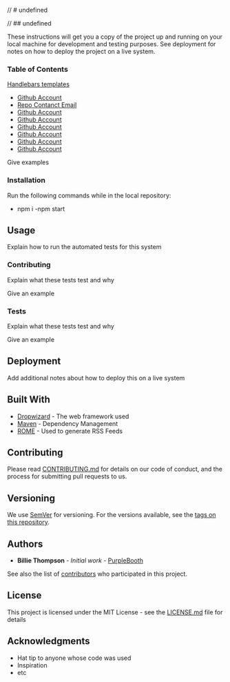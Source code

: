 
// # undefined

// ## undefined

These instructions will get you a copy of the project up and running on your 
local machine for development and testing purposes. See deployment for notes 
on how to deploy the project on a live system.

### Table of Contents
[Handlebars templates](http://handlebarsjs.com/)

- [Github Account](undefined)
- [Repo Contanct Email](undefined)
- [Github Account](undefined)
- [Github Account](undefined)
- [Github Account](undefined)
- [Github Account](undefined)
- [Github Account](undefined)
- [Github Account](undefined)



Give examples


### Installation

Run the following commands while in the local repository:

- npm i 
-npm start

## Usage

Explain how to run the automated tests for this system

### Contributing

Explain what these tests test and why

Give an example


### Tests

Explain what these tests test and why


Give an example


## Deployment

Add additional notes about how to deploy this on a live system

## Built With

* [Dropwizard](http://www.dropwizard.io/1.0.2/docs/) - The web framework used
* [Maven](https://maven.apache.org/) - Dependency Management
* [ROME](https://rometools.github.io/rome/) - Used to generate RSS Feeds

## Contributing

Please read [CONTRIBUTING.md](https://gist.github.com/PurpleBooth/b24679402957c63ec426) for details on our code of conduct, and the process for submitting pull requests to us.

## Versioning

We use [SemVer](http://semver.org/) for versioning. For the versions available, see the [tags on this repository](https://github.com/your/project/tags). 

## Authors

* **Billie Thompson** - *Initial work* - [PurpleBooth](https://github.com/PurpleBooth)

See also the list of [contributors](https://github.com/your/project/contributors) who participated in this project.

## License

This project is licensed under the MIT License - see the [LICENSE.md](LICENSE.md) file for details

## Acknowledgments

* Hat tip to anyone whose code was used
* Inspiration
* etc
